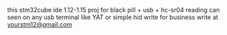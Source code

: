this stm32cube ide 1.12-1.15 proj for black pill + usb + hc-sr04 reading can seen on any usb terminal like YAT or simple hid write
for business write at yourstm12@gmail.com 
